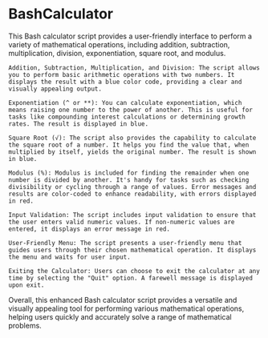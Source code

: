 # BashCalculator
This Bash calculator script provides a user-friendly interface to perform a variety of mathematical operations, including addition, subtraction, multiplication, division, exponentiation, square root, and modulus.

    Addition, Subtraction, Multiplication, and Division: The script allows you to perform basic arithmetic operations with two numbers. It displays the result with a blue color code, providing a clear and visually appealing output.

    Exponentiation (^ or **): You can calculate exponentiation, which means raising one number to the power of another. This is useful for tasks like compounding interest calculations or determining growth rates. The result is displayed in blue.

    Square Root (√): The script also provides the capability to calculate the square root of a number. It helps you find the value that, when multiplied by itself, yields the original number. The result is shown in blue.

    Modulus (%): Modulus is included for finding the remainder when one number is divided by another. It's handy for tasks such as checking divisibility or cycling through a range of values. Error messages and results are color-coded to enhance readability, with errors displayed in red.

    Input Validation: The script includes input validation to ensure that the user enters valid numeric values. If non-numeric values are entered, it displays an error message in red.

    User-Friendly Menu: The script presents a user-friendly menu that guides users through their chosen mathematical operation. It displays the menu and waits for user input.

    Exiting the Calculator: Users can choose to exit the calculator at any time by selecting the "Quit" option. A farewell message is displayed upon exit.

Overall, this enhanced Bash calculator script provides a versatile and visually appealing tool for performing various mathematical operations, helping users quickly and accurately solve a range of mathematical problems.
